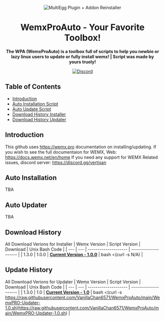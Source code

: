 <p align="center">
<img alt="MultiEgg Plugin + Addon Reinstaller"
    src="https://cdn.discordapp.com/icons/760945720470667294/1f6cf16d3e468242cacc1b539e6b4561.webp?size=256">
</p>

<h1 align="center">WemxProAuto - Your Favorite Toolbox! </h1>

<p align="center">
 <b>
      The WPA (WemxProAuto) is a toolbox full of scripts to help you newbie or lazy linux users to update or fully install wemx!
    </b>
    <b>
      | Script was made by yours truely!
  </b>
</p>

<p align="center">
    <a href="https://discord.gg/vertisan">
        <img alt="Discord" src="https://img.shields.io/discord/760945720470667294?color=7289DA&label=Discord&logo=discord&logoColor=7289DA">
    </a>
</p>

## Table of Contents 

*   [Introduction](#introduction)
*   [Auto Installation Script](#Auto-Installation)
*   [Auto Update Script](#Auto-Uodater])
*   [Download History Installer](#Download-History)
*   [Download History Updater](#Update-History)

## Introduction
This github uses https://wemx.pro documentation on installing/updating.
If you wish to see the full documentaion for WEMX, Web: https://docs.wemx.net/en/home
If you need any support for WEMX Related issues, discord server: https://discord.gg/vertisan

## Auto Installation

TBA

## Auto Updater

TBA

## Download History
All Download Verions for Installer
| Wemx Version | Script Version | Download | Unix Bash Code |
| --- | --- | -------------------- | -------------------- |
| 1.3.0 | 1.0.0 | **[Current Version - 1.0.0](N/A)** | bash <(curl -s N/A) |

## Update History
All Download Verions for Updater
| Wemx Version | Script Version | Download | Unix Bash Code |
| --- | --- | -------------------- | -------------------- |
| 1.3.0 | 1.0 | **[Current Version - 1.0](https://github.com/VanillaChan6571/WemxProAuto/blob/main/WemxPRO-Updater-1.0.sh)** | bash <(curl -s https://raw.githubusercontent.com/VanillaChan6571/WemxProAuto/main/WemxPRO-Updater-1.0.sh)https://raw.githubusercontent.com/VanillaChan6571/WemxProAuto/main/WemxPRO-Updater-1.0.sh) |
